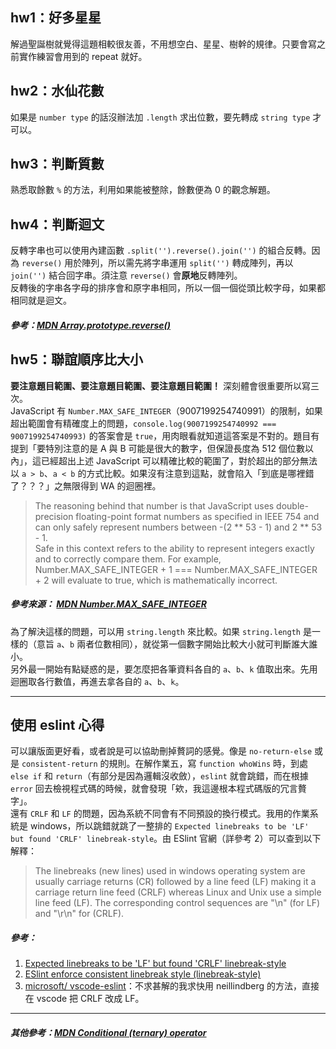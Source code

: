## hw1：好多星星
解過聖誕樹就覺得這題相較很友善，不用想空白、星星、樹幹的規律。只要會寫之前實作練習會用到的 repeat 就好。

## hw2：水仙花數
如果是 `number type` 的話沒辦法加 `.length` 求出位數，要先轉成 `string type` 才可以。

## hw3：判斷質數
熟悉取餘數 `%` 的方法，利用如果能被整除，餘數便為 0 的觀念解題。

## hw4：判斷迴文
反轉字串也可以使用內建函數 `.split('').reverse().join('')` 的組合反轉。因為 `reverse()` 用於陣列，所以需先將字串運用 `split('')` 轉成陣列，再以 `join('')` 結合回字串。須注意 `reverse()` 會**原地**反轉陣列。  
反轉後的字串各字母的排序會和原字串相同，所以一個一個從頭比較字母，如果都相同就是迴文。

##### 參考：[MDN Array.prototype.reverse()](https://developer.mozilla.org/zh-TW/docs/Web/JavaScript/Reference/Global_Objects/Array/reverse)

## hw5：聯誼順序比大小
**要注意題目範圍、要注意題目範圍、要注意題目範圍！** 深刻體會很重要所以寫三次。  
JavaScript 有 `Number.MAX_SAFE_INTEGER`（9007199254740991）的限制，如果超出範圍會有精確度上的問題，`console.log(9007199254740992 === 9007199254740993)` 的答案會是 `true`，用肉眼看就知道這答案是不對的。題目有提到「要特別注意的是 A 與 B 可能是很大的數字，但保證長度為 512 個位數以內」，這已經超出上述 JavaScript 可以精確比較的範圍了，對於超出的部分無法以 `a > b`、`a < b` 的方式比較。如果沒有注意到這點，就會陷入「到底是哪裡錯了？？？」之無限得到 WA 的迴圈裡。

>The reasoning behind that number is that JavaScript uses double-precision floating-point format numbers as specified in IEEE 754 and can only safely represent numbers between -(2 ** 53 - 1) and 2 ** 53 - 1.  
>Safe in this context refers to the ability to represent integers exactly and to correctly compare them. For example, Number.MAX_SAFE_INTEGER + 1 === Number.MAX_SAFE_INTEGER + 2 will evaluate to true, which is mathematically incorrect.

##### 參考來源： [MDN Number.MAX_SAFE_INTEGER](https://developer.mozilla.org/en-US/docs/Web/JavaScript/Reference/Global_Objects/Number/MAX_SAFE_INTEGER)  

為了解決這樣的問題，可以用 `string.length` 來比較。如果 `string.length` 是一樣的（意旨 `a`、`b` 兩者位數相同），就從第一個數字開始比較大小就可判斷誰大誰小。  
另外最一開始有點疑惑的是，要怎麼把各筆資料各自的 `a`、`b`、`k` 值取出來。先用迴圈取各行數值，再進去拿各自的 `a`、`b`、`k`。

---

## 使用 eslint 心得
可以讓版面更好看，或者說是可以協助刪掉贅詞的感覺。像是 `no-return-else` 或是 `consistent-return` 的規則。在解作業五，寫 `function whoWins` 時，到處 `else if` 和 `return`（有部分是因為邏輯沒收斂），`eslint` 就會跳錯，而在根據 `error` 回去檢視程式碼的時候，就會發現「欸，我這邊根本程式碼版的冗言贅字」。  
還有 `CRLF` 和 `LF` 的問題，因為系統不同會有不同預設的換行模式。我用的作業系統是 windows，所以跳錯就跳了一整排的 `Expected linebreaks to be 'LF' but found 'CRLF' linebreak-style`。由 ESlint 官網（詳參考 2）可以查到以下解釋：

>The linebreaks (new lines) used in windows operating system are usually carriage returns (CR) followed by a line feed (LF) making it a carriage return line feed (CRLF) whereas Linux and Unix use a simple line feed (LF). The corresponding control sequences are "\n" (for LF) and "\r\n" for (CRLF).

##### 參考：
1. [Expected linebreaks to be 'LF' but found 'CRLF' linebreak-style](https://stackoverflow.com/questions/37826449/expected-linebreaks-to-be-lf-but-found-crlf-linebreak-style)
2. [ESlint enforce consistent linebreak style (linebreak-style)](https://eslint.org/docs/rules/linebreak-style)
3. [microsoft/ vscode-eslint](https://github.com/microsoft/vscode-eslint/issues/707)：不求甚解的我求快用 neillindberg 的方法，直接在 vscode 把 CRLF 改成 LF。

---

##### 其他參考：[MDN Conditional (ternary) operator](https://developer.mozilla.org/en-US/docs/Web/JavaScript/Reference/Operators/Conditional_Operator)